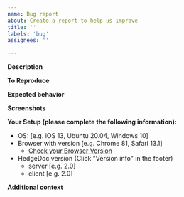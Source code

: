 ```yaml
---
name: Bug report
about: Create a report to help us improve
title: ''
labels: 'bug'
assignees: ''

---
```


<!-- If you're requesting an improvement for an existing feature, then please consider filling out an "enhancement request" instead! -->
<!-- If you're requesting a new feature, that isn't part of this project yet, then please consider filling out a "feature request" instead! -->

**Description**
<!-- A clear and concise description of what the bug is. -->

**To Reproduce**
<!-- Steps to reproduce the behavior:
1. Go to '...'
2. Click on '....'
3. Scroll down to '....'
4. See error -->

**Expected behavior**
<!-- A clear and concise description of what you expected to happen. -->

**Screenshots**
<!-- If applicable, add screenshots to help explain your problem. Please don't add screenshots of your terminal or browser console. -->

**Your Setup (please complete the following information):**
 - OS: [e.g. iOS 13, Ubuntu 20.04, Windows 10]
 - Browser with version [e.g. Chrome 81, Safari 13.1]
   - [Check your Browser Version](https://www.whatismybrowser.com/)
 - HedgeDoc version (Click "Version info" in the footer)
     - server [e.g. 2.0]
     - client [e.g. 2.0]

**Additional context**
<!-- Add any other context about the problem here. -->
